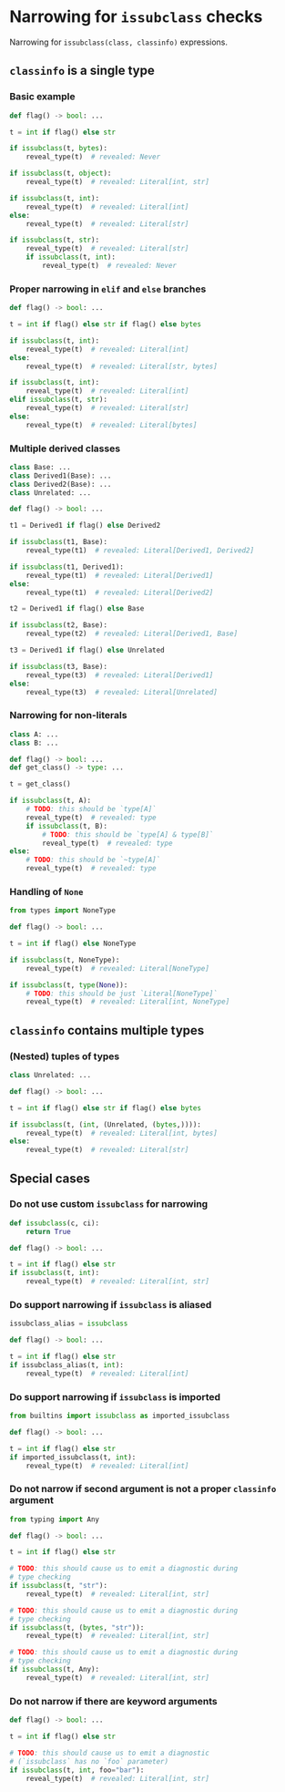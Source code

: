 # Narrowing for `issubclass` checks

Narrowing for `issubclass(class, classinfo)` expressions.

## `classinfo` is a single type

### Basic example

```py
def flag() -> bool: ...

t = int if flag() else str

if issubclass(t, bytes):
    reveal_type(t)  # revealed: Never

if issubclass(t, object):
    reveal_type(t)  # revealed: Literal[int, str]

if issubclass(t, int):
    reveal_type(t)  # revealed: Literal[int]
else:
    reveal_type(t)  # revealed: Literal[str]

if issubclass(t, str):
    reveal_type(t)  # revealed: Literal[str]
    if issubclass(t, int):
        reveal_type(t)  # revealed: Never
```

### Proper narrowing in `elif` and `else` branches

```py
def flag() -> bool: ...

t = int if flag() else str if flag() else bytes

if issubclass(t, int):
    reveal_type(t)  # revealed: Literal[int]
else:
    reveal_type(t)  # revealed: Literal[str, bytes]

if issubclass(t, int):
    reveal_type(t)  # revealed: Literal[int]
elif issubclass(t, str):
    reveal_type(t)  # revealed: Literal[str]
else:
    reveal_type(t)  # revealed: Literal[bytes]
```

### Multiple derived classes

```py
class Base: ...
class Derived1(Base): ...
class Derived2(Base): ...
class Unrelated: ...

def flag() -> bool: ...

t1 = Derived1 if flag() else Derived2

if issubclass(t1, Base):
    reveal_type(t1)  # revealed: Literal[Derived1, Derived2]

if issubclass(t1, Derived1):
    reveal_type(t1)  # revealed: Literal[Derived1]
else:
    reveal_type(t1)  # revealed: Literal[Derived2]

t2 = Derived1 if flag() else Base

if issubclass(t2, Base):
    reveal_type(t2)  # revealed: Literal[Derived1, Base]

t3 = Derived1 if flag() else Unrelated

if issubclass(t3, Base):
    reveal_type(t3)  # revealed: Literal[Derived1]
else:
    reveal_type(t3)  # revealed: Literal[Unrelated]
```

### Narrowing for non-literals

```py
class A: ...
class B: ...

def flag() -> bool: ...
def get_class() -> type: ...

t = get_class()

if issubclass(t, A):
    # TODO: this should be `type[A]`
    reveal_type(t)  # revealed: type
    if issubclass(t, B):
        # TODO: this should be `type[A] & type[B]`
        reveal_type(t)  # revealed: type
else:
    # TODO: this should be `~type[A]`
    reveal_type(t)  # revealed: type
```

### Handling of `None`

```py
from types import NoneType

def flag() -> bool: ...

t = int if flag() else NoneType

if issubclass(t, NoneType):
    reveal_type(t)  # revealed: Literal[NoneType]

if issubclass(t, type(None)):
    # TODO: this should be just `Literal[NoneType]`
    reveal_type(t)  # revealed: Literal[int, NoneType]
```

## `classinfo` contains multiple types

### (Nested) tuples of types

```py
class Unrelated: ...

def flag() -> bool: ...

t = int if flag() else str if flag() else bytes

if issubclass(t, (int, (Unrelated, (bytes,)))):
    reveal_type(t)  # revealed: Literal[int, bytes]
else:
    reveal_type(t)  # revealed: Literal[str]
```

## Special cases

### Do not use custom `issubclass` for narrowing

```py
def issubclass(c, ci):
    return True

def flag() -> bool: ...

t = int if flag() else str
if issubclass(t, int):
    reveal_type(t)  # revealed: Literal[int, str]
```

### Do support narrowing if `issubclass` is aliased

```py
issubclass_alias = issubclass

def flag() -> bool: ...

t = int if flag() else str
if issubclass_alias(t, int):
    reveal_type(t)  # revealed: Literal[int]
```

### Do support narrowing if `issubclass` is imported

```py
from builtins import issubclass as imported_issubclass

def flag() -> bool: ...

t = int if flag() else str
if imported_issubclass(t, int):
    reveal_type(t)  # revealed: Literal[int]
```

### Do not narrow if second argument is not a proper `classinfo` argument

```py
from typing import Any

def flag() -> bool: ...

t = int if flag() else str

# TODO: this should cause us to emit a diagnostic during
# type checking
if issubclass(t, "str"):
    reveal_type(t)  # revealed: Literal[int, str]

# TODO: this should cause us to emit a diagnostic during
# type checking
if issubclass(t, (bytes, "str")):
    reveal_type(t)  # revealed: Literal[int, str]

# TODO: this should cause us to emit a diagnostic during
# type checking
if issubclass(t, Any):
    reveal_type(t)  # revealed: Literal[int, str]
```

### Do not narrow if there are keyword arguments

```py
def flag() -> bool: ...

t = int if flag() else str

# TODO: this should cause us to emit a diagnostic
# (`issubclass` has no `foo` parameter)
if issubclass(t, int, foo="bar"):
    reveal_type(t)  # revealed: Literal[int, str]
```
